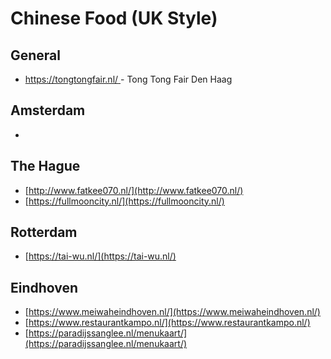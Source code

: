# Chinese Food \(UK Style\)

## General

* [https://tongtongfair.nl/ ](https://tongtongfair.nl/)- Tong Tong Fair Den Haag

## Amsterdam

* 
## The Hague

* [http://www.fatkee070.nl/](http://www.fatkee070.nl/)
* [https://fullmooncity.nl/](https://fullmooncity.nl/)

## Rotterdam

* [https://tai-wu.nl/](https://tai-wu.nl/)

## Eindhoven

* [https://www.meiwaheindhoven.nl/](https://www.meiwaheindhoven.nl/)
* [https://www.restaurantkampo.nl/](https://www.restaurantkampo.nl/)
* [https://paradijssanglee.nl/menukaart/](https://paradijssanglee.nl/menukaart/)





